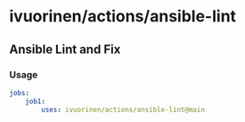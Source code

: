 # ivuorinen/actions/ansible-lint

## Ansible Lint and Fix

### Usage

```yaml
jobs:
    job1:
        uses: ivuorinen/actions/ansible-lint@main
```
